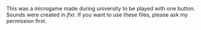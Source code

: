 This was a microgame made during university to be played with one button.
Sounds were created in jfxr.
If you want to use these files, please ask my permission first.
